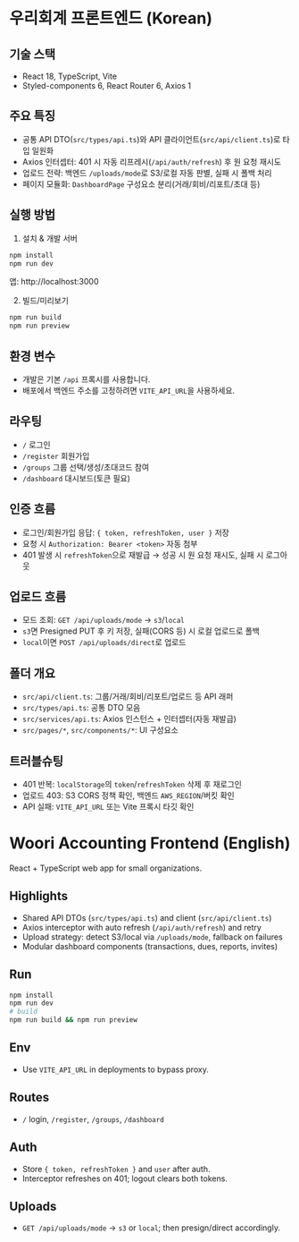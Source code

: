 # 우리회계 프론트엔드 (Korean)

## 기술 스택

- React 18, TypeScript, Vite
- Styled-components 6, React Router 6, Axios 1

## 주요 특징

- 공통 API DTO(`src/types/api.ts`)와 API 클라이언트(`src/api/client.ts`)로 타입 일원화
- Axios 인터셉터: 401 시 자동 리프레시(`/api/auth/refresh`) 후 원 요청 재시도
- 업로드 전략: 백엔드 `/uploads/mode`로 S3/로컬 자동 판별, 실패 시 폴백 처리
- 페이지 모듈화: `DashboardPage` 구성요소 분리(거래/회비/리포트/초대 등)

## 실행 방법

1) 설치 & 개발 서버

```bash
npm install
npm run dev
```

앱: http://localhost:3000

2) 빌드/미리보기

```bash
npm run build
npm run preview
```

## 환경 변수

- 개발은 기본 `/api` 프록시를 사용합니다.
- 배포에서 백엔드 주소를 고정하려면 `VITE_API_URL`을 사용하세요.

## 라우팅

- `/` 로그인
- `/register` 회원가입
- `/groups` 그룹 선택/생성/초대코드 참여
- `/dashboard` 대시보드(토큰 필요)

## 인증 흐름

- 로그인/회원가입 응답: `{ token, refreshToken, user }` 저장
- 요청 시 `Authorization: Bearer <token>` 자동 첨부
- 401 발생 시 `refreshToken`으로 재발급 → 성공 시 원 요청 재시도, 실패 시 로그아웃

## 업로드 흐름

- 모드 조회: `GET /api/uploads/mode` → `s3`/`local`
- `s3`면 Presigned PUT 후 키 저장, 실패(CORS 등) 시 로컬 업로드로 폴백
- `local`이면 `POST /api/uploads/direct`로 업로드

## 폴더 개요

- `src/api/client.ts`: 그룹/거래/회비/리포트/업로드 등 API 래퍼
- `src/types/api.ts`: 공통 DTO 모음
- `src/services/api.ts`: Axios 인스턴스 + 인터셉터(자동 재발급)
- `src/pages/*`, `src/components/*`: UI 구성요소

## 트러블슈팅

- 401 반복: `localStorage`의 `token`/`refreshToken` 삭제 후 재로그인
- 업로드 403: S3 CORS 정책 확인, 백엔드 `AWS_REGION`/버킷 확인
- API 실패: `VITE_API_URL` 또는 Vite 프록시 타깃 확인

# Woori Accounting Frontend (English)

React + TypeScript web app for small organizations.

## Highlights

- Shared API DTOs (`src/types/api.ts`) and client (`src/api/client.ts`)
- Axios interceptor with auto refresh (`/api/auth/refresh`) and retry
- Upload strategy: detect S3/local via `/uploads/mode`, fallback on failures
- Modular dashboard components (transactions, dues, reports, invites)

## Run

```bash
npm install
npm run dev
# build
npm run build && npm run preview
```

## Env

- Use `VITE_API_URL` in deployments to bypass proxy.


## Routes

- `/` login, `/register`, `/groups`, `/dashboard`

## Auth

- Store `{ token, refreshToken }` and `user` after auth.
- Interceptor refreshes on 401; logout clears both tokens.

## Uploads

- `GET /api/uploads/mode` → `s3` or `local`; then presign/direct accordingly.